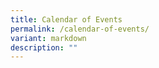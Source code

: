 ```yaml
---
title: Calendar of Events
permalink: /calendar-of-events/
variant: markdown
description: ""
---
```

